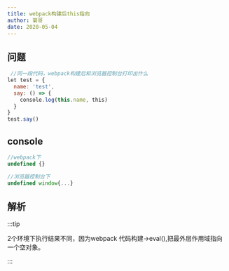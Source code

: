 ```yaml
---
title: webpack构建后this指向
author: 菊哥
date: 2020-05-04
---
```


## 问题

```javascript
 //同一段代码，webpack构建后和浏览器控制台打印出什么
let test = {
  name: 'test',
  say: () => {
    console.log(this.name, this)
  }
}
test.say()
```

## console

```javascript
//webpack下
undefined {}

//浏览器控制台下
undefined window{...}
```

## 解析
:::tip

2个环境下执行结果不同，因为webpack 代码构建->eval(),把最外层作用域指向一个空对象。

:::